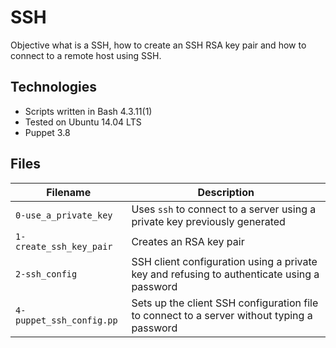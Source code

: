 # SSH
Objective what is a SSH, how to create an SSH RSA key pair and how to connect to a remote host using SSH.

## Technologies
* Scripts written in Bash 4.3.11(1)
* Tested on Ubuntu 14.04 LTS
* Puppet 3.8

## Files

| Filename | Description |
| -------- | ----------- |
| `0-use_a_private_key` | Uses `ssh` to connect to a server using a private key previously generated |
| `1-create_ssh_key_pair` | Creates an RSA key pair |
| `2-ssh_config` | SSH client configuration using a private key and refusing to authenticate using a password |
| `4-puppet_ssh_config.pp` | Sets up the client SSH configuration file to connect to a server without typing a password |

